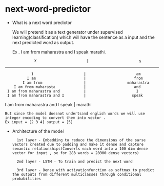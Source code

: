# next-word-predictor

- What is a next word predictor 

    We will pretend it as a text generator under supervised learning(classification) which will have the sentence as a input and the next predicted word as output.

    Ex . I am from maharastra and I speak marathi.

                X                       |                       y
 -----------------------------------------------------------------------------               
                I                       |                       am
              I am                      |                      from
            I am from                   |                   maharastra
        I am from maharasta             |                      and
     I am from maharastra and           |                       I
     I am from maharastra and I         |                     speak
  I am from maharastra and I speak      |                    marathi

  

    But since the model doesnot undertsand english words we will use integer encoding to convert them into vector .
    Ex input = [2 3 4] output = [5]
 
- Architecture of the model 
        
        1st layer - Embedding to reduce the dimensions of the sarse vectors created due to padding and make it dense and capture semantic relationships(Converts each word into a 100 dim dense vector for input , so for 283 words = 28300 dense vectors)

        2nd layer - LSTM - To train and predict the next word 

        3rd layer - Dense with activationfunction as softmax to predict the outputs from different multiclasses through conditional probabilities

